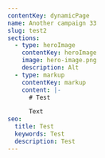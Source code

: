 ```yaml
---
contentKey: dynamicPage
name: Another campaign 33
slug: test2
sections:
  - type: heroImage
    contentKey: heroImage
    image: hero-image.png
    description: Alt
  - type: markup
    contentKey: markup
    content: |-
      # Test

      Text
seo:
  title: Test
  keywords: Test
  description: Test
---
```

